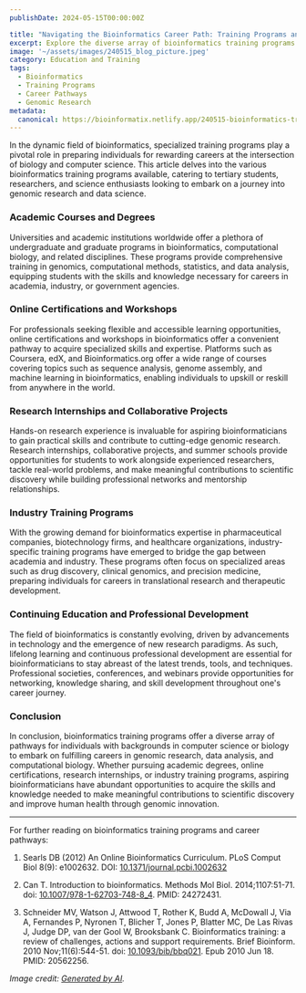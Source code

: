 ```yaml
---
publishDate: 2024-05-15T00:00:00Z

title: "Navigating the Bioinformatics Career Path: Training Programs and Opportunities"
excerpt: Explore the diverse array of bioinformatics training programs and career pathways available to aspiring professionals, from academic courses to online certifications, shaping the future of genomic research and data science.
image: '~/assets/images/240515_blog_picture.jpeg'
category: Education and Training
tags:
  - Bioinformatics
  - Training Programs
  - Career Pathways
  - Genomic Research
metadata:
  canonical: https://bioinformatix.netlify.app/240515-bioinformatics-training-programs-career-pathways
---
```


In the dynamic field of bioinformatics, specialized training programs play a pivotal role in preparing individuals for rewarding careers at the intersection of biology and computer science. This article delves into the various bioinformatics training programs available, catering to tertiary students, researchers, and science enthusiasts looking to embark on a journey into genomic research and data science.

### Academic Courses and Degrees

Universities and academic institutions worldwide offer a plethora of undergraduate and graduate programs in bioinformatics, computational biology, and related disciplines. These programs provide comprehensive training in genomics, computational methods, statistics, and data analysis, equipping students with the skills and knowledge necessary for careers in academia, industry, or government agencies.

### Online Certifications and Workshops

For professionals seeking flexible and accessible learning opportunities, online certifications and workshops in bioinformatics offer a convenient pathway to acquire specialized skills and expertise. Platforms such as Coursera, edX, and Bioinformatics.org offer a wide range of courses covering topics such as sequence analysis, genome assembly, and machine learning in bioinformatics, enabling individuals to upskill or reskill from anywhere in the world.

### Research Internships and Collaborative Projects

Hands-on research experience is invaluable for aspiring bioinformaticians to gain practical skills and contribute to cutting-edge genomic research. Research internships, collaborative projects, and summer schools provide opportunities for students to work alongside experienced researchers, tackle real-world problems, and make meaningful contributions to scientific discovery while building professional networks and mentorship relationships.

### Industry Training Programs

With the growing demand for bioinformatics expertise in pharmaceutical companies, biotechnology firms, and healthcare organizations, industry-specific training programs have emerged to bridge the gap between academia and industry. These programs often focus on specialized areas such as drug discovery, clinical genomics, and precision medicine, preparing individuals for careers in translational research and therapeutic development.

### Continuing Education and Professional Development

The field of bioinformatics is constantly evolving, driven by advancements in technology and the emergence of new research paradigms. As such, lifelong learning and continuous professional development are essential for bioinformaticians to stay abreast of the latest trends, tools, and techniques. Professional societies, conferences, and webinars provide opportunities for networking, knowledge sharing, and skill development throughout one's career journey.

### Conclusion

In conclusion, bioinformatics training programs offer a diverse array of pathways for individuals with backgrounds in computer science or biology to embark on fulfilling careers in genomic research, data analysis, and computational biology. Whether pursuing academic degrees, online certifications, research internships, or industry training programs, aspiring bioinformaticians have abundant opportunities to acquire the skills and knowledge needed to make meaningful contributions to scientific discovery and improve human health through genomic innovation.

***

For further reading on bioinformatics training programs and career pathways:

1. Searls DB (2012) An Online Bioinformatics Curriculum. PLoS Comput Biol 8(9): e1002632. DOI: [10.1371/journal.pcbi.1002632](https://doi.org/10.1371/journal.pcbi.1002632)

2. Can T. Introduction to bioinformatics. Methods Mol Biol. 2014;1107:51-71. doi: [10.1007/978-1-62703-748-8_4](https://doi.org/10.1007/978-1-62703-748-8_4). PMID: 24272431.

3. Schneider MV, Watson J, Attwood T, Rother K, Budd A, McDowall J, Via A, Fernandes P, Nyronen T, Blicher T, Jones P, Blatter MC, De Las Rivas J, Judge DP, van der Gool W, Brooksbank C. Bioinformatics training: a review of challenges, actions and support requirements. Brief Bioinform. 2010 Nov;11(6):544-51. doi: [10.1093/bib/bbq021](https://doi.org/10.1093/bib/bbq021). Epub 2010 Jun 18. PMID: 20562256.

*Image credit: [Generated by AI](https://copilot.microsoft.com/images/create/illustration-of-bioinformatics-software-developmen/1-6641cbf3d88844cda9f04732a7d2a441?id=LB3vHtjy2kDlLzgoLEBdWQ%3D%3D&view=detailv2&idpp=genimg&idpclose=1&thid=OIG2.igfHxkxVhSHCpe.EUGUC&form=SYDBIC).*